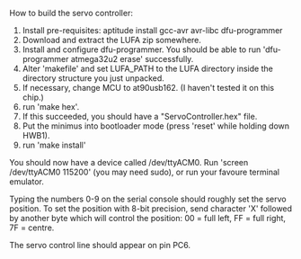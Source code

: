 How to build the servo controller:

1) Install pre-requisites: aptitude install gcc-avr avr-libc dfu-programmer
2) Download and extract the LUFA zip somewhere.
3) Install and configure dfu-programmer. You should be able to run 'dfu-programmer atmega32u2 erase' successfully.
4) Alter 'makefile' and set LUFA_PATH to the LUFA directory inside the directory structure you just unpacked.
5) If necessary, change MCU to at90usb162. (I haven't tested it on this chip.)
6) run 'make hex'.
7) If this succeeded, you should have a "ServoController.hex" file.
8) Put the minimus into bootloader mode (press 'reset' while holding down HWB1).
9) run 'make install'

You should now have a device called /dev/ttyACM0. Run 'screen /dev/ttyACM0 115200' (you may need sudo), or run your favoure terminal emulator.

Typing the numbers 0-9 on the serial console should roughly set the servo position. To set the position with 8-bit precision, send character 'X' followed by another byte which will control the position: 00 = full left, FF = full right, 7F = centre.

The servo control line should appear on pin PC6.